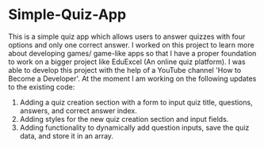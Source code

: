 # Simple-Quiz-App
This is a simple quiz app which allows users to answer quizzes with four options and only one correct answer. I worked on this project to learn more about developing games/ game-like apps so that I have a proper foundation to work on a bigger project like EduExcel (An online quiz platform). I was able to develop this project with the help of a YouTube channel 'How to Become a Developer'. At the moment I am working on the following updates to the existing code:
1. Adding a quiz creation section with a form to input quiz title, questions, answers, and correct answer index.
2. Adding styles for the new quiz creation section and input fields.
3. Adding functionality to dynamically add question inputs, save the quiz data, and store it in an array.
